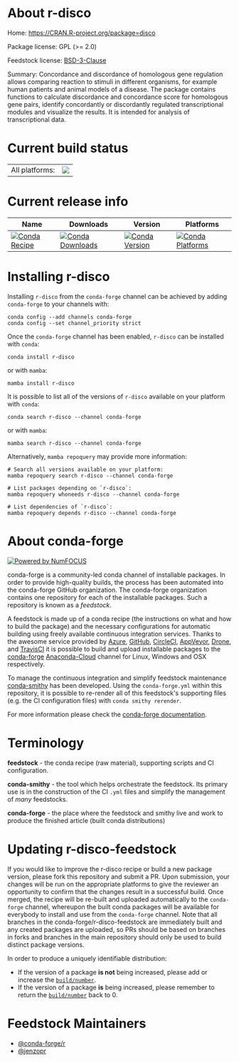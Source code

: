 About r-disco
=============

Home: https://CRAN.R-project.org/package=disco

Package license: GPL (>= 2.0)

Feedstock license: [BSD-3-Clause](https://github.com/conda-forge/r-disco-feedstock/blob/main/LICENSE.txt)

Summary: Concordance and discordance of homologous gene regulation allows comparing reaction to stimuli in different organisms,  for example human patients and animal models of a disease. The package contains functions to calculate discordance and concordance score for homologous gene pairs, identify concordantly or discordantly regulated transcriptional modules and visualize the results. It is intended for analysis of transcriptional data.

Current build status
====================


<table><tr><td>All platforms:</td>
    <td>
      <a href="https://dev.azure.com/conda-forge/feedstock-builds/_build/latest?definitionId=7973&branchName=main">
        <img src="https://dev.azure.com/conda-forge/feedstock-builds/_apis/build/status/r-disco-feedstock?branchName=main">
      </a>
    </td>
  </tr>
</table>

Current release info
====================

| Name | Downloads | Version | Platforms |
| --- | --- | --- | --- |
| [![Conda Recipe](https://img.shields.io/badge/recipe-r--disco-green.svg)](https://anaconda.org/conda-forge/r-disco) | [![Conda Downloads](https://img.shields.io/conda/dn/conda-forge/r-disco.svg)](https://anaconda.org/conda-forge/r-disco) | [![Conda Version](https://img.shields.io/conda/vn/conda-forge/r-disco.svg)](https://anaconda.org/conda-forge/r-disco) | [![Conda Platforms](https://img.shields.io/conda/pn/conda-forge/r-disco.svg)](https://anaconda.org/conda-forge/r-disco) |

Installing r-disco
==================

Installing `r-disco` from the `conda-forge` channel can be achieved by adding `conda-forge` to your channels with:

```
conda config --add channels conda-forge
conda config --set channel_priority strict
```

Once the `conda-forge` channel has been enabled, `r-disco` can be installed with `conda`:

```
conda install r-disco
```

or with `mamba`:

```
mamba install r-disco
```

It is possible to list all of the versions of `r-disco` available on your platform with `conda`:

```
conda search r-disco --channel conda-forge
```

or with `mamba`:

```
mamba search r-disco --channel conda-forge
```

Alternatively, `mamba repoquery` may provide more information:

```
# Search all versions available on your platform:
mamba repoquery search r-disco --channel conda-forge

# List packages depending on `r-disco`:
mamba repoquery whoneeds r-disco --channel conda-forge

# List dependencies of `r-disco`:
mamba repoquery depends r-disco --channel conda-forge
```


About conda-forge
=================

[![Powered by
NumFOCUS](https://img.shields.io/badge/powered%20by-NumFOCUS-orange.svg?style=flat&colorA=E1523D&colorB=007D8A)](https://numfocus.org)

conda-forge is a community-led conda channel of installable packages.
In order to provide high-quality builds, the process has been automated into the
conda-forge GitHub organization. The conda-forge organization contains one repository
for each of the installable packages. Such a repository is known as a *feedstock*.

A feedstock is made up of a conda recipe (the instructions on what and how to build
the package) and the necessary configurations for automatic building using freely
available continuous integration services. Thanks to the awesome service provided by
[Azure](https://azure.microsoft.com/en-us/services/devops/), [GitHub](https://github.com/),
[CircleCI](https://circleci.com/), [AppVeyor](https://www.appveyor.com/),
[Drone](https://cloud.drone.io/welcome), and [TravisCI](https://travis-ci.com/)
it is possible to build and upload installable packages to the
[conda-forge](https://anaconda.org/conda-forge) [Anaconda-Cloud](https://anaconda.org/)
channel for Linux, Windows and OSX respectively.

To manage the continuous integration and simplify feedstock maintenance
[conda-smithy](https://github.com/conda-forge/conda-smithy) has been developed.
Using the ``conda-forge.yml`` within this repository, it is possible to re-render all of
this feedstock's supporting files (e.g. the CI configuration files) with ``conda smithy rerender``.

For more information please check the [conda-forge documentation](https://conda-forge.org/docs/).

Terminology
===========

**feedstock** - the conda recipe (raw material), supporting scripts and CI configuration.

**conda-smithy** - the tool which helps orchestrate the feedstock.
                   Its primary use is in the construction of the CI ``.yml`` files
                   and simplify the management of *many* feedstocks.

**conda-forge** - the place where the feedstock and smithy live and work to
                  produce the finished article (built conda distributions)


Updating r-disco-feedstock
==========================

If you would like to improve the r-disco recipe or build a new
package version, please fork this repository and submit a PR. Upon submission,
your changes will be run on the appropriate platforms to give the reviewer an
opportunity to confirm that the changes result in a successful build. Once
merged, the recipe will be re-built and uploaded automatically to the
`conda-forge` channel, whereupon the built conda packages will be available for
everybody to install and use from the `conda-forge` channel.
Note that all branches in the conda-forge/r-disco-feedstock are
immediately built and any created packages are uploaded, so PRs should be based
on branches in forks and branches in the main repository should only be used to
build distinct package versions.

In order to produce a uniquely identifiable distribution:
 * If the version of a package **is not** being increased, please add or increase
   the [``build/number``](https://docs.conda.io/projects/conda-build/en/latest/resources/define-metadata.html#build-number-and-string).
 * If the version of a package **is** being increased, please remember to return
   the [``build/number``](https://docs.conda.io/projects/conda-build/en/latest/resources/define-metadata.html#build-number-and-string)
   back to 0.

Feedstock Maintainers
=====================

* [@conda-forge/r](https://github.com/conda-forge/r/)
* [@jenzopr](https://github.com/jenzopr/)


